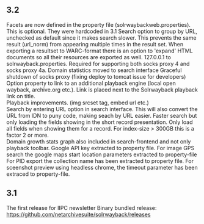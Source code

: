 3.2
-----
Facets are now  defined in the property file (solrwaybackweb.properties). This is optional. They were hardcoded in 3.1
Search option to group by URL, unchecked as default since it makes search slower. This prevents the same result (url_norm)
from appearing multiple times in the result set.
When exporting a resultset to WARC-format there is an option to 'expand' HTML documents so all their resources are exported as well.
127.0.0.1 to solrwayback.properties. Required for supporting both socks proxy 4 and socks proxy 4a. 
Domain statistics moved to search interface
Graceful shutdown of socks proxy (fixing deploy to tomcat issue for developers)
Option property to link to an additional playback engine (local open wayback, archive.org etc.). Link is placed next to the Solrwayback playback link on title.   
Playback improvements. (img srcset tag, embed url etc.)  
Search by entering URL option in search interface. This will also convert the URL from IDN to puny code, making seach by URL easier.
Faster search but only loading the fields showing in the short record presentation. Only load all fields when showing them for a record. For index-size > 300GB this is a factor 2 or more.   
Domain growth stats graph also included in search-frontend and not only playback toolbar.
Google API key extracted to property file.
For image GPS search the google maps start location parameters extracted to property-file
For PID export the collection name has been extracted to property file.
For sceenshot preview using headless chrome, the timeout parameter has been extraced to property-file.

3.1
-----
The first release for IIPC newsletter
Binary bundled release: https://github.com/netarchivesuite/solrwayback/releases




